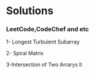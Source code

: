 # Solutions
### LeetCode,CodeChef and etc 

1- Longest Turbulent Subarray

2- Spiral Matrix

3-Intersection of Two Arrarys II
